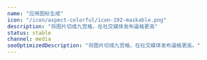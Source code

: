 ```yaml
---
name: "应用图标生成"
icon: "/icon/aspect-colorful/icon-192-maskable.png"
description: "将图片切成九宫格，在社交媒体发布逼格更高"
status: stable
channel: media
seoOptimizedDescription: "将图片切成九宫格，在社交媒体发布逼格更高。"
---
```

